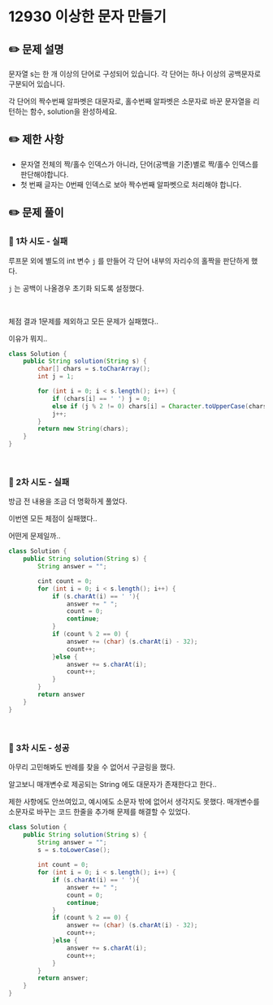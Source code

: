 # 12930 이상한 문자 만들기

## ✏️ **문제 설명**

문자열 s는 한 개 이상의 단어로 구성되어 있습니다. 
각 단어는 하나 이상의 공백문자로 구분되어 있습니다. 

각 단어의 짝수번째 알파벳은 대문자로, 홀수번째 알파벳은 소문자로 바꾼 문자열을 리턴하는 함수, solution을 완성하세요.

## ✏️ 제한 사항

- 문자열 전체의 짝/홀수 인덱스가 아니라, 단어(공백을 기준)별로 짝/홀수 인덱스를 판단해야합니다.
- 첫 번째 글자는 0번째 인덱스로 보아 짝수번째 알파벳으로 처리해야 합니다.

## ✏️ 문제 풀이

### 📍 1차 시도 - 실패

루프문 외에 별도의 int 변수 `j` 를 만들어 각 단어 내부의 자리수의 홀짝을 판단하게 했다.

`j` 는 공백이 나올경우 초기화 되도록 설정했다.

<br>

체점 결과 1문제를 제외하고 모든 문제가 실패했다..

이유가 뭐지..

```java
class Solution {
    public String solution(String s) {
        char[] chars = s.toCharArray();
        int j = 1;

        for (int i = 0; i < s.length(); i++) {
            if (chars[i] == ' ') j = 0;
            else if (j % 2 != 0) chars[i] = Character.toUpperCase(chars[i]);
            j++;
        }
        return new String(chars);
    }
}
```

<br>

### 📍 2차 시도 - 실패

방금 전 내용을 조금 더 명확하게 풀었다.

이번엔 모든 체점이 실패했다..

어떤게 문제일까..

```java
class Solution {
    public String solution(String s) {
        String answer = "";

        cint count = 0;
        for (int i = 0; i < s.length(); i++) {
            if (s.charAt(i) == ' '){
                answer += " ";
                count = 0;
                continue;
            }
            if (count % 2 == 0) {
                answer += (char) (s.charAt(i) - 32);
                count++;
            }else {
                answer += s.charAt(i);
                count++;
            }
        }
        return answer
    }
}
```

<br>

### 📍 3차 시도 - 성공

아무리 고민해봐도 반례를 찾을 수 없어서 구글링을 했다.

알고보니 매개변수로 제공되는 String 에도 대문자가 존재한다고 한다..

제한 사항에도 안쓰여있고, 예시에도 소문자 밖에 없어서 생각지도 못했다.
매개변수를 소문자로 바꾸는 코드 한줄을 추가해 문제를 해결할 수 있었다.

```java
class Solution {
    public String solution(String s) {
        String answer = "";
        s = s.toLowerCase();
        
        int count = 0;
        for (int i = 0; i < s.length(); i++) {
            if (s.charAt(i) == ' '){
                answer += " ";
                count = 0;
                continue;
            }
            if (count % 2 == 0) {
                answer += (char) (s.charAt(i) - 32);
                count++;
            }else {
                answer += s.charAt(i);
                count++;
            }
        }
        return answer;
    }
}
```